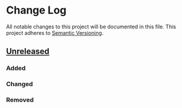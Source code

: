 # Change Log

All notable changes to this project will be documented in this file.
This project adheres to [Semantic Versioning](http://semver.org/).

## [Unreleased]

### Added
### Changed
### Removed

[Unreleased]: https://github.com/cybozu-go/neco-template/compare/4b825dc642cb6eb9a060e54bf8d69288fbee4904...HEAD

